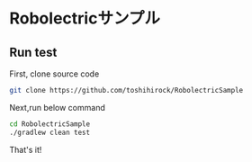 # Robolectricサンプル

## Run test

First, clone source code

 ```bash
git clone https://github.com/toshihirock/RobolectricSample
```

Next,run below command

```bash
cd RobolectricSample
./gradlew clean test
```

That's it!
